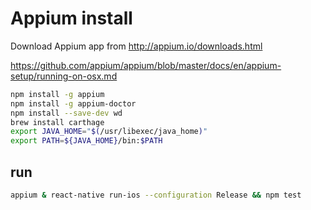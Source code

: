 # Appium install

Download Appium app from http://appium.io/downloads.html

https://github.com/appium/appium/blob/master/docs/en/appium-setup/running-on-osx.md

``` bash
npm install -g appium
npm install -g appium-doctor
npm install --save-dev wd
brew install carthage
export JAVA_HOME="$(/usr/libexec/java_home)"
export PATH=${JAVA_HOME}/bin:$PATH
```

## run

``` bash
appium & react-native run-ios --configuration Release && npm test
```
